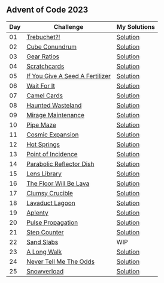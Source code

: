 ## Advent of Code 2023

| Day | Challenge | My Solutions |
| --- | --- | --- |
| 01 | [Trebuchet?!](https://adventofcode.com/2023/day/1) | [Solution](https://github.com/andrewsaputra/advent-of-code/tree/main/2023/day_01) |
| 02 | [Cube Conundrum](https://adventofcode.com/2023/day/2) | [Solution](https://github.com/andrewsaputra/advent-of-code/tree/main/2023/day_02) |
| 03 | [Gear Ratios](https://adventofcode.com/2023/day/3) | [Solution](https://github.com/andrewsaputra/advent-of-code/tree/main/2023/day_03) |
| 04 | [Scratchcards](https://adventofcode.com/2023/day/4) | [Solution](https://github.com/andrewsaputra/advent-of-code/tree/main/2023/day_04) |
| 05 | [If You Give A Seed A Fertilizer](https://adventofcode.com/2023/day/5) | [Solution](https://github.com/andrewsaputra/advent-of-code/tree/main/2023/day_05) |
| 06 | [Wait For It](https://adventofcode.com/2023/day/6) | [Solution](https://github.com/andrewsaputra/advent-of-code/tree/main/2023/day_06) |
| 07 | [Camel Cards](https://adventofcode.com/2023/day/7) | [Solution](https://github.com/andrewsaputra/advent-of-code/tree/main/2023/day_07) |
| 08 | [Haunted Wasteland](https://adventofcode.com/2023/day/8) | [Solution](https://github.com/andrewsaputra/advent-of-code/tree/main/2023/day_08) |
| 09 | [Mirage Maintenance](https://adventofcode.com/2023/day/9) | [Solution](https://github.com/andrewsaputra/advent-of-code/tree/main/2023/day_09) |
| 10 | [Pipe Maze](https://adventofcode.com/2023/day/10) | [Solution](https://github.com/andrewsaputra/advent-of-code/tree/main/2023/day_10) |
| 11 | [Cosmic Expansion](https://adventofcode.com/2023/day/11) | [Solution](https://github.com/andrewsaputra/advent-of-code/tree/main/2023/day_11) |
| 12 | [Hot Springs](https://adventofcode.com/2023/day/12) | [Solution](https://github.com/andrewsaputra/advent-of-code/tree/main/2023/day_12) |
| 13 | [Point of Incidence](https://adventofcode.com/2023/day/13) | [Solution](https://github.com/andrewsaputra/advent-of-code/tree/main/2023/day_13) |
| 14 | [Parabolic Reflector Dish](https://adventofcode.com/2023/day/14) | [Solution](https://github.com/andrewsaputra/advent-of-code/tree/main/2023/day_14) |
| 15 | [Lens Library](https://adventofcode.com/2023/day/15) | [Solution](https://github.com/andrewsaputra/advent-of-code/tree/main/2023/day_15) |
| 16 | [The Floor Will Be Lava](https://adventofcode.com/2023/day/16) | [Solution](https://github.com/andrewsaputra/advent-of-code/tree/main/2023/day_16) |
| 17 | [Clumsy Crucible](https://adventofcode.com/2023/day/17) | [Solution](https://github.com/andrewsaputra/advent-of-code/tree/main/2023/day_17) |
| 18 | [Lavaduct Lagoon](https://adventofcode.com/2023/day/18) | [Solution](https://github.com/andrewsaputra/advent-of-code/tree/main/2023/day_18) |
| 19 | [Aplenty](https://adventofcode.com/2023/day/19) | [Solution](https://github.com/andrewsaputra/advent-of-code/tree/main/2023/day_19) |
| 20 | [Pulse Propagation](https://adventofcode.com/2023/day/20) | [Solution](https://github.com/andrewsaputra/advent-of-code/tree/main/2023/day_20) |
| 21 | [Step Counter](https://adventofcode.com/2023/day/21) | [Solution](https://github.com/andrewsaputra/advent-of-code/tree/main/2023/day_21) |
| 22 | [Sand Slabs](https://adventofcode.com/2023/day/22) | WIP |
| 23 | [A Long Walk](https://adventofcode.com/2023/day/23) | [Solution](https://github.com/andrewsaputra/advent-of-code/tree/main/2023/day_23) |
| 24 | [Never Tell Me The Odds](https://adventofcode.com/2023/day/24) | [Solution](https://github.com/andrewsaputra/advent-of-code/tree/main/2023/day_24) |
| 25 | [Snowverload](https://adventofcode.com/2023/day/25) | [Solution](https://github.com/andrewsaputra/advent-of-code/tree/main/2023/day_25) |
